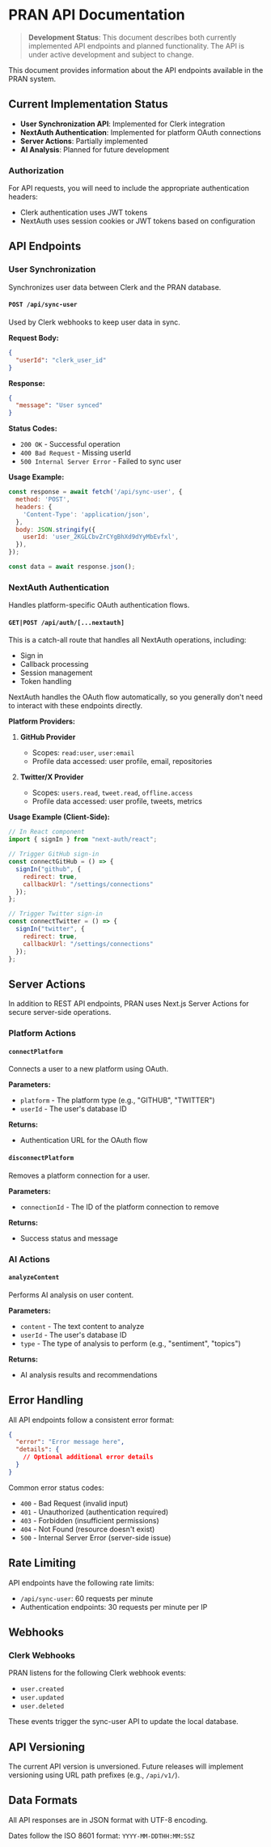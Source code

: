 # PRAN API Documentation

> **Development Status**: This document describes both currently implemented API endpoints and planned functionality. The API is under active development and subject to change.

This document provides information about the API endpoints available in the PRAN system.

## Current Implementation Status

- **User Synchronization API**: Implemented for Clerk integration
- **NextAuth Authentication**: Implemented for platform OAuth connections
- **Server Actions**: Partially implemented
- **AI Analysis**: Planned for future development

### Authorization

For API requests, you will need to include the appropriate authentication headers:

- Clerk authentication uses JWT tokens
- NextAuth uses session cookies or JWT tokens based on configuration

## API Endpoints

### User Synchronization

Synchronizes user data between Clerk and the PRAN database.

#### `POST /api/sync-user`

Used by Clerk webhooks to keep user data in sync.

**Request Body:**

```json
{
  "userId": "clerk_user_id"
}
```

**Response:**

```json
{
  "message": "User synced"
}
```

**Status Codes:**
- `200 OK` - Successful operation
- `400 Bad Request` - Missing userId
- `500 Internal Server Error` - Failed to sync user

**Usage Example:**

```javascript
const response = await fetch('/api/sync-user', {
  method: 'POST',
  headers: {
    'Content-Type': 'application/json',
  },
  body: JSON.stringify({
    userId: 'user_2KGLCbvZrCYgBhXd9dYyMbEvfxl',
  }),
});

const data = await response.json();
```

### NextAuth Authentication

Handles platform-specific OAuth authentication flows.

#### `GET|POST /api/auth/[...nextauth]`

This is a catch-all route that handles all NextAuth operations, including:
- Sign in
- Callback processing
- Session management
- Token handling

NextAuth handles the OAuth flow automatically, so you generally don't need to interact with these endpoints directly.

**Platform Providers:**

1. **GitHub Provider**
   - Scopes: `read:user`, `user:email`
   - Profile data accessed: user profile, email, repositories

2. **Twitter/X Provider**
   - Scopes: `users.read`, `tweet.read`, `offline.access`
   - Profile data accessed: user profile, tweets, metrics

**Usage Example (Client-Side):**

```javascript
// In React component
import { signIn } from "next-auth/react";

// Trigger GitHub sign-in
const connectGitHub = () => {
  signIn("github", { 
    redirect: true,
    callbackUrl: "/settings/connections" 
  });
};

// Trigger Twitter sign-in
const connectTwitter = () => {
  signIn("twitter", { 
    redirect: true,
    callbackUrl: "/settings/connections" 
  });
};
```

## Server Actions

In addition to REST API endpoints, PRAN uses Next.js Server Actions for secure server-side operations.

### Platform Actions

#### `connectPlatform`

Connects a user to a new platform using OAuth.

**Parameters:**
- `platform` - The platform type (e.g., "GITHUB", "TWITTER")
- `userId` - The user's database ID

**Returns:**
- Authentication URL for the OAuth flow

#### `disconnectPlatform`

Removes a platform connection for a user.

**Parameters:**
- `connectionId` - The ID of the platform connection to remove

**Returns:**
- Success status and message

### AI Actions

#### `analyzeContent`

Performs AI analysis on user content.

**Parameters:**
- `content` - The text content to analyze
- `userId` - The user's database ID
- `type` - The type of analysis to perform (e.g., "sentiment", "topics")

**Returns:**
- AI analysis results and recommendations

## Error Handling

All API endpoints follow a consistent error format:

```json
{
  "error": "Error message here",
  "details": {
    // Optional additional error details
  }
}
```

Common error status codes:
- `400` - Bad Request (invalid input)
- `401` - Unauthorized (authentication required)
- `403` - Forbidden (insufficient permissions)
- `404` - Not Found (resource doesn't exist)
- `500` - Internal Server Error (server-side issue)

## Rate Limiting

API endpoints have the following rate limits:

- `/api/sync-user`: 60 requests per minute
- Authentication endpoints: 30 requests per minute per IP

## Webhooks

### Clerk Webhooks

PRAN listens for the following Clerk webhook events:
- `user.created`
- `user.updated`
- `user.deleted`

These events trigger the sync-user API to update the local database.

## API Versioning

The current API version is unversioned. Future releases will implement versioning using URL path prefixes (e.g., `/api/v1/`).

## Data Formats

All API responses are in JSON format with UTF-8 encoding.

Dates follow the ISO 8601 format: `YYYY-MM-DDTHH:MM:SSZ`
